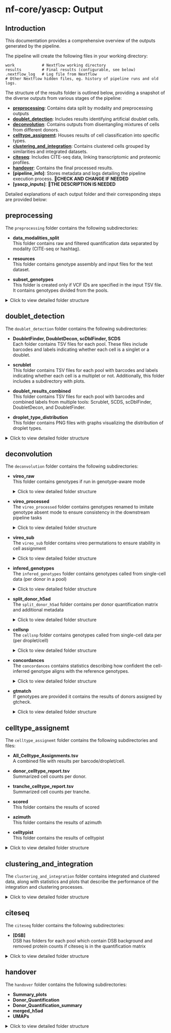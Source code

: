 # nf-core/yascp: Output

## Introduction

This documentation provides a comprehensive overview of the outputs generated by the pipeline.

The pipeline will create the following files in your working directory:

```console
work            # Nextflow working directory
results         # Final results (configurable, see below)
.nextflow_log   # Log file from Nextflow
# Other Nextflow hidden files, eg. history of pipeline runs and old logs.
```

The structure of the results folder is outlined below, providing a snapshot of the diverse outputs from various stages of the pipeline:

- **[preprocessing](#preprocessing)**: Contains data split by modality and preprocessing outputs
- **[doublet_detection](#doublet_detection)**: Includes results identifying artificial doublet cells.
- **[deconvolution](#deconvolution)**: Contains outputs from disentangling mixtures of cells from different donors.
- **[celltype_assignemt](#celltype_assignemt)**: Houses results of cell classification into specific types.
- **[clustering_and_integration](#clustering_and_integration)**: Contains clustered cells grouped by similarities and integrated datasets.
- **[citeseq](#citeseq)**: Includes CITE-seq data, linking transcriptomic and proteomic profiles.
- **[handover](#handover)**: Contains the final processed results.
- **[pipeline_info]**: Stores metadata and logs detailing the pipeline execution process. 🔴**CHECK AND CHANGE IF NEEDED**
- **[yascp_inputs]**: 🔴**THE DESCRIPTION IS NEEDED**

Detailed explanations of each output folder and their corresponding steps are provided below:

## preprocessing

The `preprocessing` folder contains the following subdirectories:

- **data_modalities_split**  
   This folder contains raw and filtered quantification data separated by modality (CITE-seq or hashtag).

- **resources**  
   This folder contains genotype assembly and input files for the test dataset.

- **subset_genotypes**  
   This folder is created only if VCF IDs are specified in the input TSV file. It contains genotypes divided from the pools.

<details>
<summary>Click to view detailed folder structure</summary>

```
preprocessing/
├── data_modalities_split
│   ├── filterd
│   │   └── Pool1
│   │       ├── Gene_Expression-Pool1.h5ad
│   │       └── Pool1__Gene_Expression
│   ├── preprocess
│   │   └── Pool1
│   │       ├── Gene_Expression-Pool1.h5ad
│   │       └── Pool1__Gene_Expression
│   └── raw
│       └── Pool1
│           ├── Gene_Expression-Pool1.h5ad
│           └── Pool1__Gene_Expression
├── recourses
│   ├── Done.tmp
│   ├── full_test_dataset
│   ├── input_test_data_file.tsv
│   └── input_test_vcf_file.tsv
└── subset_genotypes
    ├── Genotype___AllExpectedGT_Pool1
    └── Genotypes_all_pools.tsv

```
</details>

## doublet_detection

The `doublet_detection` folder contains the following subdirectories:

- **DoubletFinder, DoubletDecon, scDblFinder, SCDS**  
   Each folder contains TSV files for each pool. These files include barcodes and labels indicating whether each cell is a singlet or a doublet.

- **scrublet**  
   This folder contains TSV files for each pool with barcodes and labels indicating whether each cell is a multiplet or not. Additionally, this folder includes a subdirectory with plots.

- **doublet_results_combined**  
   This folder contains TSV files for each pool with barcodes and combined labels from multiple tools: Scrublet, SCDS, scDblFinder, DoubletDecon, and DoubletFinder.

- **droplet_type_distribution**  
   This folder contains PNG files with graphs visualizing the distribution of droplet types.

<details>
<summary>Click to view detailed folder structure</summary>

```
doublet_detection
├── DoubletDecon
│   └── Pool1__DoubletDecon_doublets_singlets.tsv
├── DoubletFinder
│   └── Pool1__DoubletFinder_doublets_singlets.tsv
├── doublet_results_combined
│   └── Pool1__doublet_results_combined.tsv
├── droplet_type_distribution
│   └── Pool1__droplet_type_distribution.png
├── scDblFinder
│   └── Pool1__scDblFinder_doublets_singlets.tsv
├── SCDS
│   └── Pool1__scds_doublets_singlets.tsv
└── scrublet
    ├── plots
    │   ├── Pool1boxplot_total_umi_counts.png
    │   ├── Pool1histogram_multiplet_scores_log.png
    │   ├── Pool1histogram_multiplet_scores.png
    │   └── Pool1histogram_multiplet_zscores.png
    └── Pool1scrublet.tsv
```
</details>

## deconvolution
The `deconvolution` folder contains the following subdirectories:

- **vireo_raw**  
   This folder contains genotypes if run in genotype-aware mode
   <details>
   <summary>Click to view detailed folder structure</summary>

   ```
   vireo_raw
   ├── correlations.png
   ├── Pool1
   │   ├── dubs_removed__Study_Merge_AllExpectedGT_QW4IKXM1N_out.vcf.gz
   │   ├── dubs_removed__Study_Merge_AllExpectedGT_QW4IKXM1N_out.vcf.gz.csi
   │   ├── sub_Pool1_Expected.vcf.gz
   │   └── vireo_Pool1
   ├── donor_corelations_matrix.tsv
   └── matched_donors.txt

   ```
   </details>

- **vireo_processed**  
   The `vireo_processed` folder contains genotypes renamed to imitate genotype absent mode to ensure consistency in the downstream pipeline tasks
   <details>
   <summary>Click to view detailed folder structure</summary>

   ```
   vireo_processed
   ├── assignments_all_pools.tsv
   └── Pool1
       ├── GT_replace_donor_ids_false.tsv
       ├── GT_replace_GT_donors.vireo_false.vcf.gz
       ├── GT_replace_Pool1_assignments_false.tsv
       ├── GT_replace_Pool1__exp.sample_summary_false.txt
       └── GT_replace_Pool1.sample_summary_false.txt
   ```
   </details>

- **vireo_sub**  
   The `vireo_sub` folder contains vireo permutations to ensure stability in cell assignment
   <details>
   <summary>Click to view detailed folder structure</summary>

   ```
   vireo_sub
   └── Pool1
       ├── vireo_____1
       │   ├── dubs_removed__Study_Merge_AllExpectedGT_QW4IKXM1N_out.vcf.gz
       │   ├── dubs_removed__Study_Merge_AllExpectedGT_QW4IKXM1N_out.vcf.gz.csi
       │   ├── sub_Pool1_Expected.vcf.gz
       │   └── vireo_Pool1___1
       ├── vireo_____10
       │   ├── dubs_removed__Study_Merge_AllExpectedGT_QW4IKXM1N_out.vcf.gz
       │   ├── dubs_removed__Study_Merge_AllExpectedGT_QW4IKXM1N_out.vcf.gz.csi
       │   ├── sub_Pool1_Expected.vcf.gz
       │   └── vireo_Pool1___10
       ├── vireo_____2
       │   ├── dubs_removed__Study_Merge_AllExpectedGT_QW4IKXM1N_out.vcf.gz
       │   ├── dubs_removed__Study_Merge_AllExpectedGT_QW4IKXM1N_out.vcf.gz.csi
       │   ├── sub_Pool1_Expected.vcf.gz
       │   └── vireo_Pool1___2
       ├── vireo_____3
       │   ├── dubs_removed__Study_Merge_AllExpectedGT_QW4IKXM1N_out.vcf.gz
       │   ├── dubs_removed__Study_Merge_AllExpectedGT_QW4IKXM1N_out.vcf.gz.csi
       │   ├── sub_Pool1_Expected.vcf.gz
       │   └── vireo_Pool1___3
       ├── vireo_____4
       │   ├── dubs_removed__Study_Merge_AllExpectedGT_QW4IKXM1N_out.vcf.gz
       │   ├── dubs_removed__Study_Merge_AllExpectedGT_QW4IKXM1N_out.vcf.gz.csi
       │   ├── sub_Pool1_Expected.vcf.gz
       │   └── vireo_Pool1___4
       ├── vireo_____5
       │   ├── dubs_removed__Study_Merge_AllExpectedGT_QW4IKXM1N_out.vcf.gz
       │   ├── dubs_removed__Study_Merge_AllExpectedGT_QW4IKXM1N_out.vcf.gz.csi
       │   ├── sub_Pool1_Expected.vcf.gz
       │   └── vireo_Pool1___5
       ├── vireo_____6
       │   ├── dubs_removed__Study_Merge_AllExpectedGT_QW4IKXM1N_out.vcf.gz
       │   ├── dubs_removed__Study_Merge_AllExpectedGT_QW4IKXM1N_out.vcf.gz.csi
       │   ├── sub_Pool1_Expected.vcf.gz
       │   └── vireo_Pool1___6
       ├── vireo_____7
       │   ├── dubs_removed__Study_Merge_AllExpectedGT_QW4IKXM1N_out.vcf.gz
       │   ├── dubs_removed__Study_Merge_AllExpectedGT_QW4IKXM1N_out.vcf.gz.csi
       │   ├── sub_Pool1_Expected.vcf.gz
       │   └── vireo_Pool1___7
       ├── vireo_____8
       │   ├── dubs_removed__Study_Merge_AllExpectedGT_QW4IKXM1N_out.vcf.gz
       │   ├── dubs_removed__Study_Merge_AllExpectedGT_QW4IKXM1N_out.vcf.gz.csi
       │   ├── sub_Pool1_Expected.vcf.gz
       │   └── vireo_Pool1___8
       └── vireo_____9
           ├── dubs_removed__Study_Merge_AllExpectedGT_QW4IKXM1N_out.vcf.gz
           ├── dubs_removed__Study_Merge_AllExpectedGT_QW4IKXM1N_out.vcf.gz.csi
           ├── sub_Pool1_Expected.vcf.gz
           └── vireo_Pool1___9
   ```
   </details>



- **infered_genotypes**  
   The `infered_genotypes` folder contains genotypes called from single-cell data (per donor in a pool)
   <details>
   <summary>Click to view detailed folder structure</summary>

   ```
   infered_genotypes
   └── Pool1
       ├── Pool1_headfix_vireo.vcf.gz
       └── Pool1_headfix_vireo.vcf.gz.tbi
   ```
   </details>


- **split_donor_h5ad**  
   The `split_donor_h5ad` folder contains per donor quantification matrix and additional metadata
   <details>
   <summary>Click to view detailed folder structure</summary>

   ```
   split_donor_h5ad
   └── Pool1
       ├── cell_belongings.tsv
       ├── donor_level_anndata
       │   ├── donor0.Pool1.barcodes.tsv
       │   ├── donor0.Pool1.h5ad
       │   ├── donor1.Pool1.barcodes.tsv
       │   ├── donor1.Pool1.h5ad
       │   ├── donor2.Pool1.barcodes.tsv
       │   ├── donor2.Pool1.h5ad
       │   ├── doublet.Pool1.barcodes.tsv
       │   ├── doublet.Pool1.h5ad
       │   ├── unassigned.Pool1.barcodes.tsv
       │   └── unassigned.Pool1.h5ad
       ├── Pool1.donors.h5ad.assigned.tsv
       ├── Pool1__donors.h5ad.assigned.tsv
       ├── Pool1.donors.h5ad.tsv
       ├── Pool1__donors.h5ad.tsv
       ├── Pool1_exp__donor_n_cells.tsv
       ├── Pool1.h5ad.tsv
       ├── vireo_annot.Pool1.h5ad
       └── Vireo_plots.pdf
   ```
   </details>

- **cellsnp**  
   The `cellsnp` folder contains genotypes called from single-cell data per (per droplet/cell)
   <details>
   <summary>Click to view detailed folder structure</summary>

   ```
   cellsnp
   └── cellsnp_Pool1
       ├── cellSNP.base.vcf.gz
       ├── cellSNP.cells.vcf.gz
       ├── cellSNP.samples.tsv
       ├── cellSNP.tag.AD.mtx
       ├── cellSNP.tag.DP.mtx
       └── cellSNP.tag.OTH.mtx
   ```
   </details>

- **concordances**  
   The `concordances` contains statistics describing how confident the cell-inferred genotype aligns with the reference genotypes.
   <details>
   <summary>Click to view detailed folder structure</summary>

   ```
   concordances
   ├── all_variants_description.tsv
   ├── becoming_different_donor.png
   ├── becoming_doublet_donor.png
   ├── becoming_unassigned_donor.png
   ├── Pool1
   │   ├── 1090095_1090095-donor3--each_cells_comparison_with_other_donor.tsv
   │   ├── 1709635_1709635-donor5--each_cells_comparison_with_other_donor.tsv
   │   ├── 2288590_2288590-donor6--each_cells_comparison_with_other_donor.tsv
   │   ├── 2743244_2743244-donor7--each_cells_comparison_with_other_donor.tsv
   │   ├── 2768849_2768849-donor4--each_cells_comparison_with_other_donor.tsv
   │   ├── 2998395_2998395-donor2--each_cells_comparison_with_other_donor.tsv
   │   ├── 3183427_3183427-donor0--each_cells_comparison_with_other_donor.tsv
   │   ├── 3699286_3699286-donor1--each_cells_comparison_with_other_donor.tsv
   │   ├── 4853673_4853673-donor9--each_cells_comparison_with_other_donor.tsv
   │   ├── 5154993_5154993-donor8--each_cells_comparison_with_other_donor.tsv
   │   ├── becoming_different_donor.png
   │   ├── becoming_doublet_donor.png
   │   ├── becoming_unassigned_donor.png
   │   ├── cell_belongings.tsv
   │   ├── cellSNP.cells.vcf.gz
   │   ├── Pool1__joined_df_for_plots.tsv
   │   ├── Pool1_subsampling_donor_swap_quantification.tsv
   │   ├── Discordant_reads_becoming_different_donor_no0.png
   │   ├── Discordant_reads_becoming_different_donor.png
   │   ├── Discordant_reads_by_n_sites_becoming_different_donor_no0.png
   │   ├── Discordant_reads_by_n_sites_becoming_different_donor.png
   │   ├── discordant_sites_in_other_donors_noA2G.tsv
   │   ├── Nr_discordant_uninformative_becoming_different_donor.png
   │   ├── sites_becoming_different_donor_no0.png
   │   ├── sites_becoming_different_donor.png
   │   ├── sites_becoming_different_donor_probs.png
   │   ├── sites_becoming_doublet_donor.png
   │   ├── sites_becoming_unassigned_donor.png
   │   ├── sites_vs_concordance.png
   │   ├── stats_Pool1_gt_donor_assignments.csv
   │   ├── sub_Pool1_Expected.vcf.gz
   │   ├── sub_Pool1_GT_Matched.vcf.gz
   │   ├── subplot_sites_vs_concordance.png
   │   └── Total_reads_becoming_different_donor.png
   ├── Discordant_reads_becoming_different_donor_no0.png
   ├── Discordant_reads_becoming_different_donor.png
   ├── Discordant_reads_by_n_sites_becoming_different_donor_no0.png
   ├── Discordant_reads_by_n_sites_becoming_different_donor.png
   ├── joined_df_for_plots.tsv
   ├── Nr_discordant_uninformative_becoming_different_donor.png
   ├── sites_becoming_different_donor_no0.png
   ├── sites_becoming_different_donor.png
   ├── sites_becoming_different_donor_probs.png
   ├── sites_becoming_doublet_donor.png
   ├── sites_becoming_unassigned_donor.png
   ├── sites_vs_concordance.png
   ├── subplot_sites_vs_concordance.png
   └── Total_reads_becoming_different_donor.png

   ```
   </details>

- **gtmatch**  
   If genotypes are provided it contains the results of donors assigned by gtcheck.
   <details>
   <summary>Click to view detailed folder structure</summary>

   ```
   gtmatch/
   ├── assignments_all_pools.tsv
   └── Pool1
       ├── Done.tmp
       ├── Expected_Withing_expected_Pool1.genome
       ├── GT_replace_PiHAT_Stats_File_Pool1.csv
       ├── InferedExpected_Expected_Infered_Pool1.genome
       ├── InferedGTMatched_Expected_Infered_Pool1.genome
       ├── InferedOnly_Withing_pool_Pool1.genome
       ├── PiHAT_Stats_File_Pool1.csv
       ├── Pool1_gt_donor_assignments.csv
       ├── pool_Pool1_panel_Pool1_Onek1K_gtcheck_donor_assignments.csv
       ├── pool_Pool1_panel_Pool1_Onek1K_gtcheck_score_table.csv
       └── stats_Pool1_gt_donor_assignments.csv
   ```
   </details>

## celltype_assignemt
The `celltype_assignemt` folder contains the following subdirectories and files:

- **All_Celltype_Assignments.tsv**  
   A combined file with results per barcode/droplet/cell.

- **donor_celltype_report.tsv**  
   Summarized cell counts per donor.

- **tranche_celltype_report.tsv**  
   Summarized cell counts per tranche.

- **scored**  
   This folder contains the results of scored
  
- **azimuth**  
   This folder contains the results of azimuth
  
- **celltypist**  
   This folder contains the results of celltypist

<details>
<summary>Click to view detailed folder structure</summary>

```
celltype_assignemt/
├── All_Celltype_Assignments.tsv
├── azimuth
│   └── PBMC
│       ├── AZ_1.pre_QC_adata_Pool1_Pool1_celltype.l1.mapping_score_umap.pdf
│       ├── AZ_1.pre_QC_adata_Pool1_Pool1_celltype.l1.mapping_score_vln.pdf
│       ├── AZ_1.pre_QC_adata_Pool1_Pool1_celltype.l1.ncells_by_type_barplot.pdf
│       ├── AZ_1.pre_QC_adata_Pool1_Pool1_celltype.l1.prediction_score_umap.pdf
│       ├── AZ_1.pre_QC_adata_Pool1_Pool1_celltype.l1.prediction_score_vln.pdf
│       ├── AZ_1.pre_QC_adata_Pool1_Pool1_celltype.l1.query_umap.pdf
│       └── AZ_1.pre_QC_adata_Pool1_Pool1_predicted_celltype_l1.tsv
├── celltypist
│   ├── COVID19_Immune_Landscape
│   │   └── Pool1
│   │       ├── Pool1___COVID19_Immune_Landscape___decision_matrix.csv
│   │       ├── Pool1___COVID19_Immune_Landscape___predicted_labels.csv
│   │       ├── Pool1___COVID19_Immune_Landscape___probability_matrix.csv
│   │       ├── Pool1_majority_voting.pdf
│   │       ├── Pool1_over_clustering.pdf
│   │       └── Pool1_predicted_labels.pdf
│   ├── Immune_All_High
│   │   └── Pool1
│   │       ├── Pool1___Immune_All_High___decision_matrix.csv
│   │       ├── Pool1___Immune_All_High___predicted_labels.csv
│   │       ├── Pool1___Immune_All_High___probability_matrix.csv
│   │       ├── Pool1_majority_voting.pdf
│   │       ├── Pool1_over_clustering.pdf
│   │       └── Pool1_predicted_labels.pdf
│   └── Immune_All_Low
│       └── Pool1
│           ├── Pool1___Immune_All_Low___decision_matrix.csv
│           ├── Pool1___Immune_All_Low___predicted_labels.csv
│           ├── Pool1___Immune_All_Low___probability_matrix.csv
│           ├── Pool1_majority_voting.pdf
│           ├── Pool1_over_clustering.pdf
│           └── Pool1_predicted_labels.pdf
├── donor_celltype_report.tsv
├── scpred
│   ├── AZ_1.pre_QC_adata_Pool1_AZ_1.pre_QC_adata_Pool1__scpred_prediction.tsv
│   └── AZ_1.pre_QC_adata_Pool1_hier_scpred.RDS
└── tranche_celltype_report.tsv
```
</details>

## clustering_and_integration

The `clustering_and_integration` folder contains integrated and clustered data, along with statistics and plots that describe the performance of the integration and clustering processes.

<details>
<summary>Click to view detailed folder structure</summary>

```
clustering_and_integration/
├── normalize=total_count.vars_to_regress=none
│   ├── adatametadata.tsv.gz
│   ├── adatanormalized.h5ad
│   ├── adatanormalized_pcacounts.h5ad
│   ├── adatanormalized_pca.h5ad
│   ├── adatanormalized_pcaknee.tsv
│   ├── adatapcs.tsv.gz
│   ├── donor_level_anndata_QCfiltered
│   │   └── Pool1___sample_QCd_adata.h5ad
│   ├── plots
│   ├── reduced_dims-null-bbknn.batch=experiment_id.n_pcs=20
│   │   ├── cluster.number_neighbors=-1.method=leiden.resolution=0.1
│   │   │   ├── clustering_0.1clustered.h5ad
│   │   │   ├── clustering_0.1clustered.tsv.gz
│   │   │   ├── dotplot_sampleclustering_0.1clustered_ncells0.pdf
│   │   │   ├── dotplot_sampleclustering_0.1clustered_ncellsless5.pdf
│   │   │   ├── dotplot_sampleclustering_0.1clustered.pdf
│   │   │   ├── plots
│   │   │   ├── sccaf
│   │   │   └── validate_resolution
│   │   ├── cluster.number_neighbors=-1.method=leiden.resolution=0.5
│   │   ├── cluster.number_neighbors=-1.method=leiden.resolution=1.0
│   │   ├── cluster.number_neighbors=-1.method=leiden.resolution=5.0
│   │   ├── outfile_adatabbknn.h5ad
│   │   ├── plots
│   │   ├── reduced_dims.tsv.gz
│   │   ├── resolution_tuningmerged_model_report.tsv.gz
│   │   ├── resolution_tuningmerged_test_result.tsv.gz
│   │   └── umap_gather_out.h5ad
│   ├── reduced_dims-null-harmony.n_pcs=20.variables=experiment_id.thetas=1.0
│   │   ├── cluster.number_neighbors=15.method=leiden.resolution=0.1
│   │   ├── cluster.number_neighbors=15.method=leiden.resolution=0.5
│   │   ├── cluster.number_neighbors=15.method=leiden.resolution=1.0
│   │   ├── cluster.number_neighbors=15.method=leiden.resolution=5.0
│   │   ├── plots
│   │   ├── reduced_dims.tsv.gz
│   │   ├── resolution_tuningmerged_model_report.tsv.gz
│   │   ├── resolution_tuningmerged_test_result.tsv.gz
│   │   └── umap_gather_out.h5ad
│   └── reduced_dims-null-pca.n_pcs=20
│       ├── clustering_and_integration
│       │   └── plots
│       └── reduced_dims.tsv.gz
└── plots

```
</details>

## citeseq

The `citeseq` folder contains the following subdirectories:

- **[DSB]**  
  DSB has folders for each pool which contain DSB background and removed protein counts if citeseq is in the quantification matrix

<details>
<summary>Click to view detailed folder structure</summary>

```
citeseq/
└── DSB
    └── Pool1
        └── CITE__Pool1
```
</details>

## handover
The `handover` folder contains the following subdirectories:
- **Summary_plots**
- **Donor_Quantification**
- **Donor_Quantification_summary**
- **merged_h5ad**
- **UMAPs**

<details>
<summary>Click to view detailed folder structure</summary>

```
handover/
├── Donor_Quantification
├── Donor_Quantification_summary
├── merged_h5ad
└── Summary_plots
└── UMAPs
```
</details>

